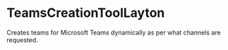# TeamsCreationToolLayton
Creates teams for Microsoft Teams dynamically as per what channels are requested.
